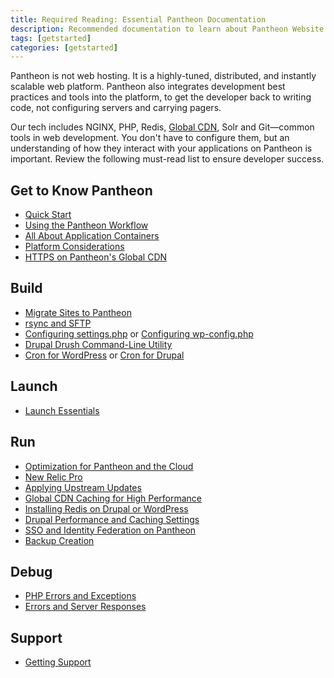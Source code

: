 ```yaml
---
title: Required Reading: Essential Pantheon Documentation
description: Recommended documentation to learn about Pantheon Website Management Platform's technologies.
tags: [getstarted]
categories: [getstarted]
---
```

Pantheon is not web hosting. It is a highly-tuned, distributed, and instantly scalable web platform. Pantheon also integrates development best practices and tools into the platform, to get the developer back to writing code, not configuring servers and carrying pagers.

Our tech includes NGINX, PHP, Redis, [Global CDN](/docs/global-cdn-caching/), Solr and Git&mdash;common tools in web development. You don't have to configure them, but an understanding of how they interact with your applications on Pantheon is important. Review the following must-read list to ensure developer success.

## Get to Know Pantheon

- [Quick Start](/docs/guides/quickstart/)
- [Using the Pantheon Workflow](/docs/pantheon-workflow/)
- [All About Application Containers](/docs/application-containers/)
- [Platform Considerations](/docs/platform-considerations/)
- [HTTPS on Pantheon's Global CDN](/docs/https)

## Build
- [Migrate Sites to Pantheon](/docs/migrate)
- [rsync and SFTP](/docs/rsync-and-sftp)
- [Configuring settings.php](/docs/settings-php) or [Configuring wp-config.php](/docs/wp-config-php)
- [Drupal Drush Command-Line Utility](/docs/drush)
- [Cron for WordPress](/docs/wordpress-cron) or [Cron for Drupal](/docs/drupal-cron)

## Launch
- [Launch Essentials](/docs/guides/launch)

## Run
- [Optimization for Pantheon and the Cloud](/docs/cloud-optimization/)
- [New Relic Pro](/docs/new-relic/)
- [Applying Upstream Updates](/docs/core-updates/)
- [Global CDN Caching for High Performance](/docs/global-cdn-caching/)
- [Installing Redis on Drupal or WordPress](/docs/redis/)
- [Drupal Performance and Caching Settings](/docs/drupal-cache/)
- [SSO and Identity Federation on Pantheon](/docs/sso/)
- [Backup Creation](/docs/backups/)

## Debug

- [PHP Errors and Exceptions](/docs/php-errors/)
- [Errors and Server Responses](/docs/errors-and-server-responses/)

## Support

- [Getting Support](/docs/support/)
